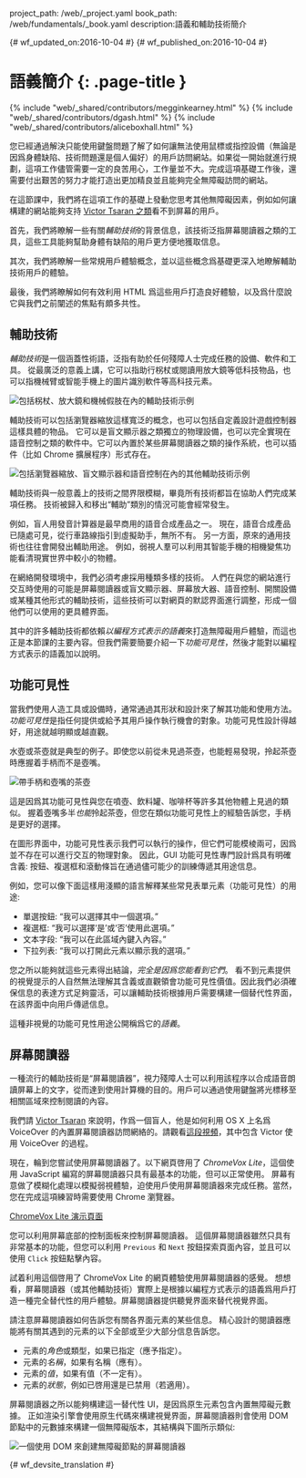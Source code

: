 project_path: /web/_project.yaml
book_path: /web/fundamentals/_book.yaml
description:語義和輔助技術簡介


{# wf_updated_on:2016-10-04 #}
{# wf_published_on:2016-10-04 #}

# 語義簡介 {: .page-title }

{% include "web/_shared/contributors/megginkearney.html" %}
{% include "web/_shared/contributors/dgash.html" %}
{% include "web/_shared/contributors/aliceboxhall.html" %}



您已經通過解決只能使用鍵盤問題了解了如何讓無法使用鼠標或指控設備（無論是因爲身體缺陷、技術問題還是個人偏好）的用戶訪問網站。如果從一開始就進行規劃，這項工作儘管需要一定的良苦用心，工作量並不大。完成這項基礎工作後，還需要付出艱苦的努力才能打造出更加精良並且能夠完全無障礙訪問的網站。


在這節課中，我們將在這項工作的基礎上發動您思考其他無障礙因素，例如如何讓構建的網站能夠支持 [Victor Tsaran 之類](/web/fundamentals/accessibility/#understanding-users-diversity)看不到屏幕的用戶。




首先，我們將瞭解一些有關*輔助技術*的背景信息，該技術泛指屏幕閱讀器之類的工具，這些工具能夠幫助身體有缺陷的用戶更方便地獲取信息。



其次，我們將瞭解一些常規用戶體驗概念，並以這些概念爲基礎更深入地瞭解輔助技術用戶的體驗。


最後，我們將瞭解如何有效利用 HTML 爲這些用戶打造良好體驗，以及爲什麼說它與我們之前闡述的焦點有頗多共性。



## 輔助技術

*輔助技術*是一個涵蓋性術語，泛指有助於任何殘障人士完成任務的設備、軟件和工具。
從最廣泛的意義上講，它可以指助行柺杖或閱讀用放大鏡等低科技物品，也可以指機械臂或智能手機上的圖片識別軟件等高科技元素。




![包括柺杖、放大鏡和機械假肢在內的輔助技術示例](imgs/assistive-tech1.png)


輔助技術可以包括瀏覽器縮放這樣寬泛的概念，也可以包括自定義設計遊戲控制器這樣具體的物品。
它可以是盲文顯示器之類獨立的物理設備，也可以完全實現在語音控制之類的軟件中。它可以內置於某些屏幕閱讀器之類的操作系統，也可以插件（比如 Chrome 擴展程序）形式存在。


![包括瀏覽器縮放、盲文顯示器和語音控制在內的其他輔助技術示例](imgs/assistive-tech2.png)


輔助技術與一般意義上的技術之間界限模糊，畢竟所有技術都旨在協助人們完成某項任務。
技術被歸入和移出“輔助”類別的情況可能會經常發生。


例如，盲人用發音計算器是最早商用的語音合成產品之一。
現在，語音合成產品已隨處可見，從行車路線指引到虛擬助手，無所不有。
另一方面，原來的通用技術也往往會開發出輔助用途。
例如，弱視人羣可以利用其智能手機的相機變焦功能看清現實世界中較小的物體。



在網絡開發環境中，我們必須考慮採用種類多樣的技術。
人們在與您的網站進行交互時使用的可能是屏幕閱讀器或盲文顯示器、屏幕放大器、語音控制、開關設備或某種其他形式的輔助技術，這些技術可以對網頁的默認界面進行調整，形成一個他們可以使用的更具體界面。




其中的許多輔助技術都依賴*以編程方式表示的語義*來打造無障礙用戶體驗，而這也正是本節課的主要內容。但我們需要簡要介紹一下*功能可見性*，然後才能對以編程方式表示的語義加以說明。


## 功能可見性

當我們使用人造工具或設備時，通常通過其形狀和設計來了解其功能和使用方法。
*功能可見性*是指任何提供或給予其用戶操作執行機會的對象。功能可見性設計得越好，用途就越明顯或越直觀。



水壺或茶壺就是典型的例子。即使您以前從未見過茶壺，也能輕易發現，拎起茶壺時應握着手柄而不是壺嘴。



![帶手柄和壺嘴的茶壺](imgs/teapot.png)

這是因爲其功能可見性與您在噴壺、飲料罐、咖啡杯等許多其他物體上見過的類似。
握着壺嘴多半*也能*拎起茶壺，但您在類似功能可見性上的經驗告訴您，手柄是更好的選擇。



在圖形界面中，功能可見性表示我們可以執行的操作，但它們可能模棱兩可，因爲並不存在可以進行交互的物理對象。
因此，GUI 功能可見性專門設計爲具有明確含義: 按鈕、複選框和滾動條旨在通過儘可能少的訓練傳遞其用途信息。




例如，您可以像下面這樣用淺顯的語言解釋某些常見表單元素（功能可見性）的用途:


 - 單選按鈕: “我可以選擇其中一個選項。”
 - 複選框: “我可以選擇‘是’或‘否’使用此選項。”
 - 文本字段: “我可以在此區域內鍵入內容。”
 - 下拉列表: “我可以打開此元素以顯示我的選項。”

您之所以能夠就這些元素得出結論，*完全是因爲您能看到它們*。
看不到元素提供的視覺提示的人自然無法理解其含義或直觀領會功能可見性價值。因此我們必須確保信息的表達方式足夠靈活，可以讓輔助技術根據用戶需要構建一個替代性界面，在該界面中向用戶傳遞信息。





這種非視覺的功能可見性用途公開稱爲它的*語義*。

## 屏幕閱讀器

一種流行的輔助技術是“屏幕閱讀器”，視力殘障人士可以利用該程序以合成語音朗讀屏幕上的文字，從而達到使用計算機的目的。用戶可以通過使用鍵盤將光標移至相關區域來控制閱讀的內容。


我們請 [Victor Tsaran](/web/fundamentals/accessibility/#understanding-users-diversity) 來說明，作爲一個盲人，他是如何利用 OS X 上名爲 VoiceOver 的內置屏幕閱讀器訪問網絡的。請觀看[這段視頻](https://www.youtube.com/watch?v=QW_dUs9D1oQ)，其中包含 Victor 使用 VoiceOver 的過程。


現在，輪到您嘗試使用屏幕閱讀器了。以下網頁啓用了 *ChromeVox Lite*，這個使用 JavaScript 編寫的屏幕閱讀器只具有最基本的功能，但可以正常使用。
屏幕有意做了模糊化處理以模擬弱視體驗，迫使用戶使用屏幕閱讀器來完成任務。當然，您在完成這項練習時需要使用 Chrome 瀏覽器。


[ChromeVox Lite 演示頁面](http://udacity.github.io/ud891/lesson3-semantics-built-in/02-chromevox-lite/)

您可以利用屏幕底部的控制面板來控制屏幕閱讀器。
這個屏幕閱讀器雖然只具有非常基本的功能，但您可以利用 `Previous` 和 `Next` 按鈕探索頁面內容，並且可以使用 `Click` 按鈕點擊內容。



試着利用這個啓用了 ChromeVox Lite 的網頁體驗使用屏幕閱讀器的感覺。
想想看，屏幕閱讀器（或其他輔助技術）實際上是根據以編程方式表示的語義爲用戶打造一種完全替代性的用戶體驗。屏幕閱讀器提供聽覺界面來替代視覺界面。


請注意屏幕閱讀器如何告訴您有關各界面元素的某些信息。
精心設計的閱讀器應能將有關其遇到的元素的以下全部或至少大部分信息告訴您。


 - 元素的*角色*或類型，如果已指定（應予指定）。
 - 元素的*名稱*，如果有名稱（應有）。
 - 元素的*值*，如果有值（不一定有）。
 - 元素的*狀態*，例如已啓用還是已禁用（若適用）。


屏幕閱讀器之所以能夠構建這一替代性 UI，是因爲原生元素包含內置無障礙元數據。
正如渲染引擎會使用原生代碼來構建視覺界面，屏幕閱讀器則會使用 DOM 節點中的元數據來構建一個無障礙版本，其結構與下圖所示類似:

![一個使用 DOM 來創建無障礙節點的屏幕閱讀器](imgs/nativecodetoacc.png)


{# wf_devsite_translation #}

